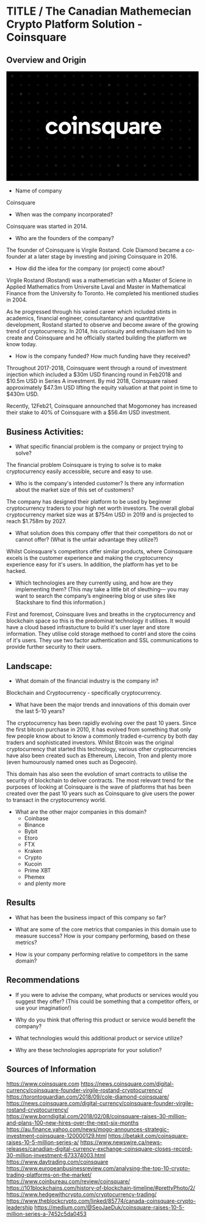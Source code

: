 # TITLE / The Canadian Mathemecian Crypto Platform Solution - Coinsquare

## Overview and Origin

![logo](/Assignment_1/logo.png)

* Name of company

Coinsquare

* When was the company incorporated?

Coinsquare was started in 2014.

* Who are the founders of the company?

The founder of Coinsquare is Virgile Rostand. Cole Diamond became a co-founder at a later stage by investing and joining Coinsquare in 2016.

* How did the idea for the company (or project) come about?

Virgile Rostand (Rostand) was a mathemetician with a Master of Sciene in Applied Mathematics from Universite Laval and Master in Mathematical Finance from the University fo Toronto. He completed his mentioned studies in 2004.

As he progressed through his varied career which included stints in academics, financial engineer, consultantancy and quantitative development, Rostand started to observe and become aware of the growing trend of cryptocurrency. In 2014, his curiosuity and enthuisasm led him to create and Coinsquare and he officially started building the platform we know today.


* How is the company funded? How much funding have they received?

Throughout 2017-2018, Coinsquare went through a round of investment injection which included a $30m USD financing round in Feb2018 and $10.5m USD in Series A investment. By mid 2018, Coinsquare raised approximately $47.3m USD lifting the equity valuation at that point in time to $430m USD.

Recently, 12Feb21, Coinsquare announched that Mogomoney has increased their stake to 40% of Coinsquare with a $56.4m USD investment.


## Business Activities:

* What specific financial problem is the company or project trying to solve?

The financial problem Coinsquare is trying to solve is to make cryptocurrency easily accessible, secure and easy to use.

* Who is the company's intended customer?  Is there any information about the market size of this set of customers?

The company has designed their platform to be used by beginner cryptocurrency traders to your high net worth investors. The overall global cryptocurrency market size was at $754m USD in 2019 and is projected to reach $1.758m by 2027.

* What solution does this company offer that their competitors do not or cannot offer? (What is the unfair advantage they utilize?)

Whilst Coinsquare's competitors offer similar products, where Coinsquare excels is the customer experience and making the cryptocurrency experience easy for it's users. In addition, the platform has yet to be hacked.

* Which technologies are they currently using, and how are they implementing them? (This may take a little bit of sleuthing–– you may want to search the company’s engineering blog or use sites like Stackshare to find this information.)

First and foremost, Coinsquare lives and breaths in the cryptocurrency and blockchain space so this is the predominat technology it utilises. It would have a cloud based infrastucture to build it's user layer and store information. They utilise cold storage methoed to contrl and store the coins of it's users. They use two factor authentication and SSL communications to provide further security to their users.


## Landscape:

* What domain of the financial industry is the company in?

Blockchain and Cryptocurrency - specifically cryptocurrency.

* What have been the major trends and innovations of this domain over the last 5-10 years?

The cryptocurrency has been rapidly evolving over the past 10 yaers. Since the first bitcoin purchase in 2010, it has evolved from something that only few people know about to know a commonly traded e-currency by both day traders and sophisticated investors. Whilst Bitcoin was the original cryptocurrency that started this technology, various other cryptocurrencies have also been created such as Ethereum, Litecoin, Tron and plenty more (even humourously named ones such as Dogecoin).

This domain has also seen the evolution of smart contracts to utilise the security of blockchain to deliver contracts. The most relevant trend for the purposes of looking at Coinsquare is the wave of platforms that has been created over the past 10 years such as Coinsquare to give users the power to transact in the cryptocurrency world.

* What are the other major companies in this domain?
    * Coinbase
    * Binance
    * Bybit
    * Etoro
    * FTX
    * Kraken
    * Crypto
    * Kucoin
    * Prime XBT
    * Phemex
    * and plenty more

## Results

* What has been the business impact of this company so far?

* What are some of the core metrics that companies in this domain use to measure success? How is your company performing, based on these metrics?

* How is your company performing relative to competitors in the same domain?

## Recommendations

* If you were to advise the company, what products or services would you suggest they offer? (This could be something that a competitor offers, or use your imagination!)

* Why do you think that offering this product or service would benefit the company?

* What technologies would this additional product or service utilize?

* Why are these technologies appropriate for your solution?


## Sources of Information

https://www.coinsquare.com
https://news.coinsquare.com/digital-currency/coinsquare-founder-virgile-rostand-cryptocurrency/
https://torontoguardian.com/2018/09/cole-diamond-coinsquare/
https://news.coinsquare.com/digital-currency/coinsquare-founder-virgile-rostand-cryptocurrency/
https://www.borndigital.com/2018/02/08/coinsquare-raises-30-million-and-plans-100-new-hires-over-the-next-six-months
https://au.finance.yahoo.com/news/mogo-announces-strategic-investment-coinsquare-120000129.html
https://betakit.com/coinsquare-raises-10-5-million-series-a/
https://www.newswire.ca/news-releases/canadian-digital-currency-exchange-coinsquare-closes-record-30-million-investment-673374003.html
https://www.daytrading.com/coinsquare
https://www.europeanbusinessreview.com/analysing-the-top-10-crypto-trading-platforms-on-the-market/
https://www.coinbureau.com/review/coinsquare/
https://101blockchains.com/history-of-blockchain-timeline/#prettyPhoto/2/
https://www.hedgewithcrypto.com/cryptocurrency-trading/
https://www.theblockcrypto.com/linked/85774/canada-coinsquare-crypto-leadership
https://medium.com/@SeoJaeDuk/coinsquare-raises-10-5-million-series-a-7452c5da0453

